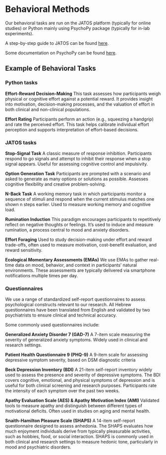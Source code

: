 
# Behavioral Methods
Our behavioral tasks are run on the JATOS platform (typically for online studies) or Python mainly using PsychoPy package (typically for in-lab experiments). 

A step-by-step guide to JATOS can be found [here][1].

Some documentation on PsychoPy can be found [here](https://www.psychopy.org/).


## Example of Behavioral Tasks
### Python tasks
**Effort-Reward Decision-Making**
This task assesses how participants weigh physical or cognitive effort against a potential reward. It provides insight into motivation, decision-making processes, and the valuation of effort in both clinical and non-clinical populations.

**Effort Rating**
Participants perform an action (e.g., squeezing a handgrip) and rate the perceived effort. This task helps calibrate individual effort perception and supports interpretation of effort-based decisions.

### JATOS tasks
**Stop-Signal Task**
A classic measure of response inhibition. Participants respond to go signals and attempt to inhibit their response when a stop signal appears. Useful for assessing cognitive control and impulsivity.

**Option Generation Task**
Participants are prompted with a scenario and asked to generate as many options or solutions as possible. Assesses cognitive flexibility and creative problem-solving.

**N-Back Task**
A working memory task in which participants monitor a sequence of stimuli and respond when the current stimulus matches one shown n steps earlier. Used to measure working memory and cognitive load.

**Rumination Induction**
This paradigm encourages participants to repetitively reflect on negative thoughts or feelings. It’s used to induce and measure rumination, a process central to mood and anxiety disorders.

**Effort Foraging**
Used to study decision-making under effort and reward trade-offs, often used to measure motivation, cost-benefit evaluation, and reward sensitivity.

**Ecological Momentary Assessments (EMAs)**
We use EMAs to gather real-time data on mood, behavior, and context in participants’ natural environments. These assessments are typically delivered via smartphone notifications multiple times per day.


### Questionnaires
We use a range of standardized self-report questionnaires to assess psychological constructs relevant to our research. All Hebrew questionnaires have been translated from English and validated by two psychiatrists to ensure clinical and technical accuracy.

Some commonly used questionnaires include:

**Generalized Anxiety Disorder 7 (GAD-7)**
A 7-item scale measuring the severity of generalized anxiety symptoms. Widely used in clinical and research settings.

**Patient Health Questionnaire 9 (PHQ-9)**
A 9-item scale for assessing depressive symptom severity, based on DSM diagnostic criteria

**Beck Depression Inventory (BDI)**
A 21-item self-report inventory widely used to assess the presence and severity of depressive symptoms. The BDI covers cognitive, emotional, and physical symptoms of depression and is useful for both clinical screening and research purposes. Participants rate the intensity of each symptom over the past two weeks.



**Apathy Evaluation Scale (AES) & Apathy Motivation Index (AMI)**
Validated tools to measure apathy and distinguish between different types of motivational deficits. Often used in studies on aging and mental health.

**Snaith-Hamilton Pleasure Scale (SHAPS)**
A 14-item self-report questionnaire designed to assess anhedonia. The SHAPS evaluates how much enjoyment individuals derive from typically pleasurable activities, such as hobbies, food, or social interaction. SHAPS is commonly used in both clinical and research settings to measure hedonic tone, particularly in mood and psychiatric disorders.


  [1]: https://drive.google.com/drive/u/2/folders/1vV76oRzBs1z1TG_L0RmcA-8PzZlTI18T
